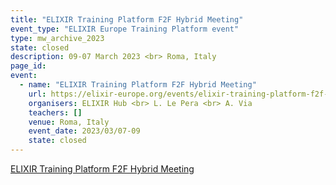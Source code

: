 ```yaml
---
title: "ELIXIR Training Platform F2F Hybrid Meeting"
event_type: "ELIXIR Europe Training Platform event"
type: mw_archive_2023
state: closed
description: 09-07 March 2023 <br> Roma, Italy
page_id: 
event:
  - name: "ELIXIR Training Platform F2F Hybrid Meeting"
    url: https://elixir-europe.org/events/elixir-training-platform-f2f-hybrid-meeting
    organisers: ELIXIR Hub <br> L. Le Pera <br> A. Via
    teachers: []
    venue: Roma, Italy
    event_date: 2023/03/07-09
    state: closed
---
```


[ELIXIR Training Platform F2F Hybrid Meeting](https://elixir-europe.org/events/elixir-training-platform-f2f-hybrid-meeting)


<br>
